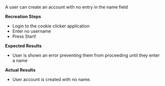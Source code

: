 A user can create an account with no entry in the name field

**Recreation Steps**
* Login to the cookie clicker application
* Enter no username
* Press Start!

**Expected Results**
* User is shown an error preventing them from proceeding until they enter a name

**Actual Results**
* User account is created with no name.